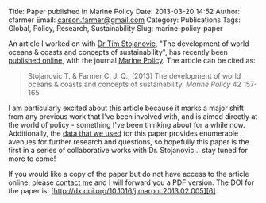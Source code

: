 Title: Paper published in Marine Policy
Date: 2013-03-20 14:52
Author: cfarmer
Email: carson.farmer@gmail.com
Category: Publications
Tags: Global, Policy, Research, Sustainability
Slug: marine-policy-paper

An article I worked on with [Dr Tim Stojanovic][1], "The development of
world oceans & coasts and concepts of sustainability", has recently been
[published online][2], with the journal [Marine Policy][3]. The article
can be cited as:

> Stojanovic T. & Farmer C. J. Q., (2013) The development of world oceans &
> coasts and concepts of sustainability. *Marine Policy* 42 157-165

<!--more-->
I am particularly excited about this article because it marks
a major shift from any previous work that I've been involved with, and
is aimed directly at the world of policy - something I've been thinking
about for a while now. Additionally, the [data that we used][4] for this
paper provides enumerable avenues for further research and questions, so
hopefully this paper is the first in a series of collaborative works
with Dr. Stojanovic... stay tuned for more to come!

If you would like a copy of the paper but do not have access to the
article online, please [contact me][5] and I will forward you a PDF
version. The DOI for the paper is:
[http://dx.doi.org/10.1016/j.marpol.2013.02.005][6].

[1]: http://www.st-andrews.ac.uk/gsd/people/tas21/
[2]: http://www.sciencedirect.com/science/article/pii/S0308597X13000481
[3]: http://www.sciencedirect.com/science/journal/0308597X
[4]: http://www.nceas.ucsb.edu/globalmarine
[5]: |filename|../pages/contact.md
[6]: http://dx.doi.org/10.1016/j.marpol.2013.02.005
